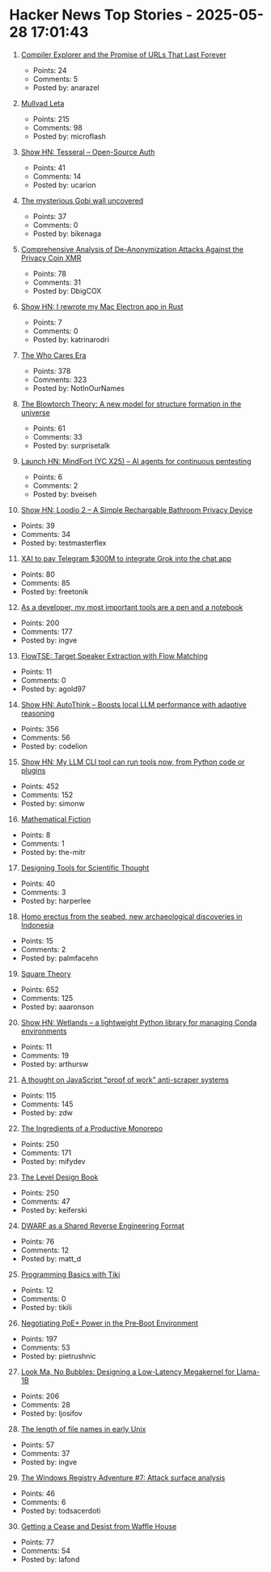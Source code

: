 # Hacker News Top Stories - 2025-05-28 17:01:43

1. [Compiler Explorer and the Promise of URLs That Last Forever](https://xania.org/202505/compiler-explorer-urls-forever)
   - Points: 24
   - Comments: 5
   - Posted by: anarazel

2. [Mullvad Leta](https://leta.mullvad.net)
   - Points: 215
   - Comments: 98
   - Posted by: microflash

3. [Show HN: Tesseral – Open-Source Auth](https://github.com/tesseral-labs/tesseral)
   - Points: 41
   - Comments: 14
   - Posted by: ucarion

4. [The mysterious Gobi wall uncovered](https://phys.org/news/2025-05-secrets-mysterious-gobi-wall-uncovered.html)
   - Points: 37
   - Comments: 0
   - Posted by: bikenaga

5. [Comprehensive Analysis of De-Anonymization Attacks Against the Privacy Coin XMR](https://monero.forex/is-monero-totally-private-a-comprehensive-analysis-of-de-anonymization-attacks-against-the-privacy-coin/)
   - Points: 78
   - Comments: 31
   - Posted by: DbigCOX

6. [Show HN: I rewrote my Mac Electron app in Rust](https://desktopdocs.com/?v=2025)
   - Points: 7
   - Comments: 0
   - Posted by: katrinarodri

7. [The Who Cares Era](https://dansinker.com/posts/2025-05-23-who-cares/)
   - Points: 378
   - Comments: 323
   - Posted by: NotInOurNames

8. [The Blowtorch Theory: A new model for structure formation in the universe](https://theeggandtherock.com/p/the-blowtorch-theory-a-new-model)
   - Points: 61
   - Comments: 33
   - Posted by: surprisetalk

9. [Launch HN: MindFort (YC X25) – AI agents for continuous pentesting](undefined)
   - Points: 6
   - Comments: 2
   - Posted by: bveiseh

10. [Show HN: Loodio 2 – A Simple Rechargable Bathroom Privacy Device](https://loodio.com/)
   - Points: 39
   - Comments: 34
   - Posted by: testmasterflex

11. [XAI to pay Telegram $300M to integrate Grok into the chat app](https://techcrunch.com/2025/05/28/xai-to-invest-300m-in-telegram-integrate-grok-into-app/)
   - Points: 80
   - Comments: 85
   - Posted by: freetonik

12. [As a developer, my most important tools are a pen and a notebook](https://hamatti.org/posts/as-a-developer-my-most-important-tools-are-a-pen-and-a-notebook/)
   - Points: 200
   - Comments: 177
   - Posted by: ingve

13. [FlowTSE: Target Speaker Extraction with Flow Matching](https://arxiv.org/abs/2505.14465)
   - Points: 11
   - Comments: 0
   - Posted by: agold97

14. [Show HN: AutoThink – Boosts local LLM performance with adaptive reasoning](undefined)
   - Points: 356
   - Comments: 56
   - Posted by: codelion

15. [Show HN: My LLM CLI tool can run tools now, from Python code or plugins](https://simonwillison.net/2025/May/27/llm-tools/)
   - Points: 452
   - Comments: 152
   - Posted by: simonw

16. [Mathematical Fiction](https://kasmana.people.charleston.edu/MATHFICT/default.html)
   - Points: 8
   - Comments: 1
   - Posted by: the-mitr

17. [Designing Tools for Scientific Thought](https://www.forester-notes.org/tfmt-0001/index.xml)
   - Points: 40
   - Comments: 3
   - Posted by: harperlee

18. [Homo erectus from the seabed, new archaeological discoveries in Indonesia](https://www.universiteitleiden.nl/en/news/2025/05/homo-erectus-from-the-seabed-new-archaeological-discoveries-in-indonesia)
   - Points: 15
   - Comments: 2
   - Posted by: palmfacehn

19. [Square Theory](https://aaronson.org/blog/square-theory)
   - Points: 652
   - Comments: 125
   - Posted by: aaaronson

20. [Show HN: Wetlands – a lightweight Python library for managing Conda environments](https://arthursw.github.io/wetlands/0.2.0/)
   - Points: 11
   - Comments: 19
   - Posted by: arthursw

21. [A thought on JavaScript "proof of work" anti-scraper systems](https://utcc.utoronto.ca/~cks/space/blog/web/JavaScriptScraperObstacles)
   - Points: 115
   - Comments: 145
   - Posted by: zdw

22. [The Ingredients of a Productive Monorepo](https://blog.swgillespie.me/posts/monorepo-ingredients/)
   - Points: 250
   - Comments: 171
   - Posted by: mifydev

23. [The Level Design Book](https://book.leveldesignbook.com)
   - Points: 250
   - Comments: 47
   - Posted by: keiferski

24. [DWARF as a Shared Reverse Engineering Format](https://lief.re/blog/2025-05-27-dwarf-editor/)
   - Points: 76
   - Comments: 12
   - Posted by: matt_d

25. [Programming Basics with Tiki](https://tiki.li/)
   - Points: 12
   - Comments: 0
   - Posted by: tikili

26. [Negotiating PoE+ Power in the Pre‑Boot Environment](https://roderickkhan.com/posts/2025-05-16-poe-uefi-solution)
   - Points: 197
   - Comments: 53
   - Posted by: pietrushnic

27. [Look Ma, No Bubbles: Designing a Low-Latency Megakernel for Llama-1B](https://hazyresearch.stanford.edu/blog/2025-05-27-no-bubbles)
   - Points: 206
   - Comments: 28
   - Posted by: ljosifov

28. [The length of file names in early Unix](https://utcc.utoronto.ca/~cks/space/blog/unix/UnixEarlyFilenameLenghts)
   - Points: 57
   - Comments: 37
   - Posted by: ingve

29. [The Windows Registry Adventure #7: Attack surface analysis](https://googleprojectzero.blogspot.com/2025/05/the-windows-registry-adventure-7-attack-surface.html)
   - Points: 46
   - Comments: 6
   - Posted by: todsacerdoti

30. [Getting a Cease and Desist from Waffle House](https://www.jack.bio/blog/wafflehouse)
   - Points: 77
   - Comments: 54
   - Posted by: lafond

